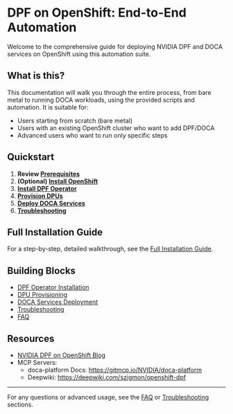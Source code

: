 # DPF on OpenShift: End-to-End Automation

Welcome to the comprehensive guide for deploying NVIDIA DPF and DOCA services on OpenShift using this automation suite.

## What is this?
This documentation will walk you through the entire process, from bare metal to running DOCA workloads, using the provided scripts and automation. It is suitable for:
- Users starting from scratch (bare metal)
- Users with an existing OpenShift cluster who want to add DPF/DOCA
- Advanced users who want to run only specific steps

## Quickstart

1. **Review [Prerequisites](prerequisites.md)**
2. **(Optional) [Install OpenShift](cluster-install.md)**
3. **[Install DPF Operator](dpf-operator.md)**
4. **[Provision DPUs](dpu-provisioning.md)**
5. **[Deploy DOCA Services](doca-services.md)**
6. **[Troubleshooting](troubleshooting.md)**

## Full Installation Guide
For a step-by-step, detailed walkthrough, see the [Full Installation Guide](full-installation.md).

## Building Blocks
- [DPF Operator Installation](dpf-operator.md)
- [DPU Provisioning](dpu-provisioning.md)
- [DOCA Services Deployment](doca-services.md)
- [Troubleshooting](troubleshooting.md)
- [FAQ](faq.md)

## Resources
- [NVIDIA DPF on OpenShift Blog](https://developers.redhat.com/articles/2025/03/20/dpu-enabled-networking-openshift-and-nvidia-dpf)
- MCP Servers:
  - doca-platform Docs: https://gitmcp.io/NVIDIA/doca-platform
  - Deepwiki: https://deepwiki.com/szigmon/openshift-dpf

---

For any questions or advanced usage, see the [FAQ](faq.md) or [Troubleshooting](troubleshooting.md) sections.
